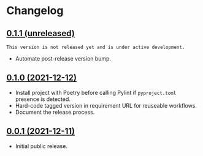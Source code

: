 # Changelog

## [0.1.1 (unreleased)](https://github.com/kdeldycke/workflows/compare/v0.1.0...main)

```{{important}}
This version is not released yet and is under active development.
```

- Automate post-release version bump.

## [0.1.0 (2021-12-12)](https://github.com/kdeldycke/workflows/compare/v0.0.1...v0.1.0)

- Install project with Poetry before calling Pylint if `pyproject.toml` presence is detected.
- Hard-code tagged version in requirement URL for reuseable workflows.
- Document the release process.

## [0.0.1 (2021-12-11)](https://github.com/kdeldycke/workflows/compare/5cbdbb...v0.0.1)

- Initial public release.
